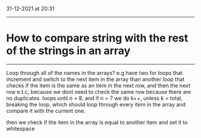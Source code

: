 31-12-2021 at 20:31

---
# How to compare string with the rest of the strings in an array
---


Loop through all of the names in the arrays? 
e.g 
have two for loops that increment and switch to the next item in the array than another loop that checks if the item is the same as an item in the next row, and then the next row e.t.c, because we dont need to check the same row because there are no duplicates.
loops until n = 8, and if n = 7 we do k++, unless k = total, breaking the loop, which should loop through every item in the array and compare it with the current one. 

then we check if the item in the array is equal to another item and set it to whitespace 
